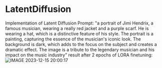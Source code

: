# LatentDiffusion
Implementation of Latent Diffusion
Prompt: "a portrait of Jimi Hendrix, a famous musician, wearing a really red jacket and a purple scarf. He is wearing a hat, which is a distinctive feature of his style. The portrait is a painting, capturing the essence of the musician's iconic look. The background is dark, which adds to the focus on the subject and creates a dramatic effect. The image is a tribute to the legendary musician and his impact on the music industry"
result after 2 epochs of LORA finetuning:
![IMAGE 2023-12-15 20:00:17](https://github.com/sakharok13/LatentDiffusion/assets/58632360/aefa6320-89dc-4bdc-875d-abebe12943c1)
